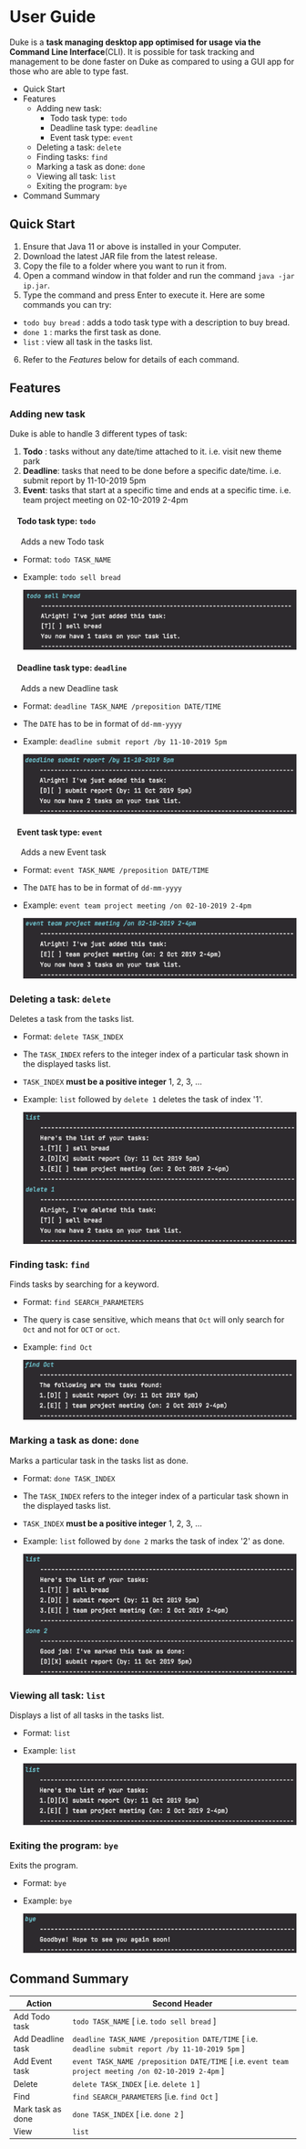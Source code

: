 # User Guide

Duke is a **task managing desktop app optimised for usage via the Command Line Interface**(CLI). It is possible for task tracking and management to be done faster on Duke as compared to using a GUI app for those who are able to type fast.

* Quick Start
* Features
  * Adding new task: 
    * Todo task type: `todo`
    * Deadline task type: `deadline`
    * Event task type: `event`
  * Deleting a task: `delete`
  * Finding tasks: `find`
  * Marking a task as done: `done`
  * Viewing all task: `list`
  * Exiting the program: `bye`
* Command Summary

## Quick Start
1. Ensure that Java 11 or above is installed in your Computer.
2. Download the latest JAR file from the latest release.
3. Copy the file to a folder where you want to run it from. 
4. Open a command window in that folder and run the command `java -jar ip.jar`.
5. Type the command and press Enter to execute it. Here are some commands you can try:
  * `todo buy bread` : adds a todo task type with a description to buy bread.
  * `done 1` : marks the first task as done.
  * `list` : view all task in the tasks list.
6. Refer to the *Features* below for details of each command.

## Features 

### Adding new task
Duke is able to handle 3 different types of task: 
1. __Todo__ : tasks without any date/time attached to it. i.e. visit new theme park
2. __Deadline__: tasks that need to be done before a specific date/time. i.e. submit report by 11-10-2019 5pm
3. __Event__: tasks that start at a specific time and ends at a specific time. i.e. team project meeting on 02-10-2019 2-4pm   
  
#### &nbsp;&nbsp;&nbsp;&nbsp;Todo task type: `todo`
&nbsp;&nbsp;&nbsp;&nbsp; Adds a new Todo task
  * Format: `todo TASK_NAME`
  * Example: `todo sell bread` 
       
    ![Todo Screenshot](https://github.com/markuslyq/ip/blob/master/images/todo%20screenshot.png?raw=true) 
    
#### &nbsp;&nbsp;&nbsp;&nbsp;Deadline task type: `deadline`
&nbsp;&nbsp;&nbsp;&nbsp; Adds a new Deadline task
  * Format: `deadline TASK_NAME /preposition DATE/TIME`
  * The `DATE` has to be in format of `dd-mm-yyyy`
  * Example: `deadline submit report /by 11-10-2019 5pm` 
       
    ![Deadline Screenshot](https://github.com/markuslyq/ip/blob/master/images/deadline%20screenshot.png?raw=true) 
    
#### &nbsp;&nbsp;&nbsp;&nbsp;Event task type: `event`
&nbsp;&nbsp;&nbsp;&nbsp; Adds a new Event task
  * Format: `event TASK_NAME /preposition DATE/TIME`
  * The `DATE` has to be in format of `dd-mm-yyyy`
  * Example: `event team project meeting /on 02-10-2019 2-4pm` 
       
    ![Event Screenshot](https://github.com/markuslyq/ip/blob/master/images/event%20screenshot.png?raw=true) 
    
### Deleting a task: `delete`
Deletes a task from the tasks list.
* Format: `delete TASK_INDEX`
* The `TASK_INDEX` refers to the integer index of a particular task shown in the displayed tasks list.
* `TASK_INDEX` __must be a positive integer__ 1, 2, 3, …
* Example: `list` followed by `delete 1` deletes the task of index '1'.

    ![Delete Screenshot](https://github.com/markuslyq/ip/blob/master/images/delete%20screenshot.png?raw=true) 

### Finding task: `find`
Finds tasks by searching for a keyword.
* Format: `find SEARCH_PARAMETERS`
* The query is case sensitive, which means that `Oct` will only search for `Oct` and not for `OCT` or `oct`.
* Example: `find Oct`  

    ![Find Screenshot](https://github.com/markuslyq/ip/blob/master/images/find%20screenshot.png?raw=true) 

### Marking a task as done: `done`
Marks a particular task in the tasks list as done.
* Format: `done TASK_INDEX`
* The `TASK_INDEX` refers to the integer index of a particular task shown in the displayed tasks list.
* `TASK_INDEX` __must be a positive integer__ 1, 2, 3, …
* Example: `list` followed by `done 2` marks the task of index '2' as done.

    ![Done Screenshot](https://github.com/markuslyq/ip/blob/master/images/done%20screenshot.png?raw=true) 

### Viewing all task: `list`
Displays a list of all tasks in the tasks list.
* Format: `list`
* Example: `list`

    ![List Screenshot](https://github.com/markuslyq/ip/blob/master/images/list%20screenshot.png?raw=true) 

### Exiting the program: `bye`
Exits the program.
* Format: `bye`
* Example: `bye`

    ![Bye Screenshot](https://github.com/markuslyq/ip/blob/master/images/bye%20screenshot.png?raw=true) 

## Command Summary 
Action | Second Header
------------ | -------------
Add Todo task | `todo TASK_NAME` [ i.e. `todo sell bread` ]
Add Deadline task | `deadline TASK_NAME /preposition DATE/TIME` [ i.e. `deadline submit report /by 11-10-2019 5pm` ]
Add Event task | `event TASK_NAME /preposition DATE/TIME` [ i.e. `event team project meeting /on 02-10-2019 2-4pm` ]
Delete | `delete TASK_INDEX` [ i.e. `delete 1` ]
Find | `find SEARCH_PARAMETERS` [i.e. `find Oct` ]
Mark task as done | `done TASK_INDEX` [ i.e. `done 2` ]
View | `list`
